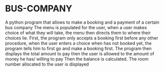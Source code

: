 # BUS-COMPANY
A python program that allows to make a booking and a payment of a certain bus company
The menu is populated for the user, when a user makes choice of what they will take, the menu then directs them to where their choices lie.
First, the program only accepts a booking first before any other procedure, when the user enters a choice when has not booked yet, the program tells him to first go and make a booking first.
The program then displays the total amount to pay then the user is allowed to the amount of money he has/ willing to pay
Then the balance is calculated.
The room number allocated to the user is displayed 
